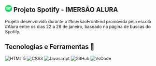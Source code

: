 <img src="src/assets/icons/favicon.png" alt="Logo Spotify" width='23'> Projeto Spotify - IMERSÃO ALURA
-----------
Projeto desenvolvido durante a #ImersãoFrontEnd promovida pela escola #Alura entre os dias 22 a 26 de janeiro, baseado na página de buscas do Spotify.

Tecnologias e Ferramentas 🔨
-----------
<img src="https://img.shields.io/badge/HTML5-E34F26?style=for-the-badge&logo=html5&logoColor=white" alt="HTML 5">  <img src="https://img.shields.io/badge/CSS3-1572B6?style=for-the-badge&logo=css3&logoColor=white" alt="CSS3"> <img src="https://img.shields.io/badge/JavaScript-323330?style=for-the-badge&logo=javascript&logoColor=F7DF1E" alt="Javascript"> <img src="https://img.shields.io/badge/GitHub-100000?style=for-the-badge&logo=github&logoColor=white" alt="GitHub"> <img src="https://img.shields.io/badge/Visual_Studio_Code-0078D4?style=for-the-badge&logo=visual%20studio%20code&logoColor=white" alt="VsCode">
